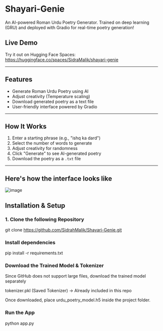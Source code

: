 # Shayari-Genie
An AI-powered Roman Urdu Poetry Generator. Trained on deep learning (GRU) and deployed with Gradio for real-time poetry generation!

## Live Demo  
Try it out on Hugging Face Spaces:  
https://huggingface.co/spaces/SidraMalik/shayari-genie

---

## Features
- Generate Roman Urdu Poetry using AI  
- Adjust creativity (Temperature scaling)  
- Download generated poetry as a text file  
- User-friendly interface powered by Gradio  

---

## How It Works
1. Enter a starting phrase (e.g., "ishq ka dard")  
2. Select the number of words to generate  
3. Adjust creativity for randomness  
4. Click "Generate" to see AI-generated poetry  
5. Download the poetry as a `.txt` file  

---
## Here's how the interface looks like 

![image](https://github.com/user-attachments/assets/d917c12c-b06c-4773-b072-d5702d6ec3f3)

## Installation & Setup  

### 1. Clone the following Repository

git clone https://github.com/SidrahMalik/Shayari-Genie.git

### Install dependencies

pip install -r requirements.txt

### Download the Trained Model & Tokenizer

Since GitHub does not support large files, download the trained model separately

tokenizer.pkl (Saved Tokenizer) → Already included in this repo

Once downloaded, place urdu_poetry_model.h5 inside the project folder.

### Run the App

python app.py


